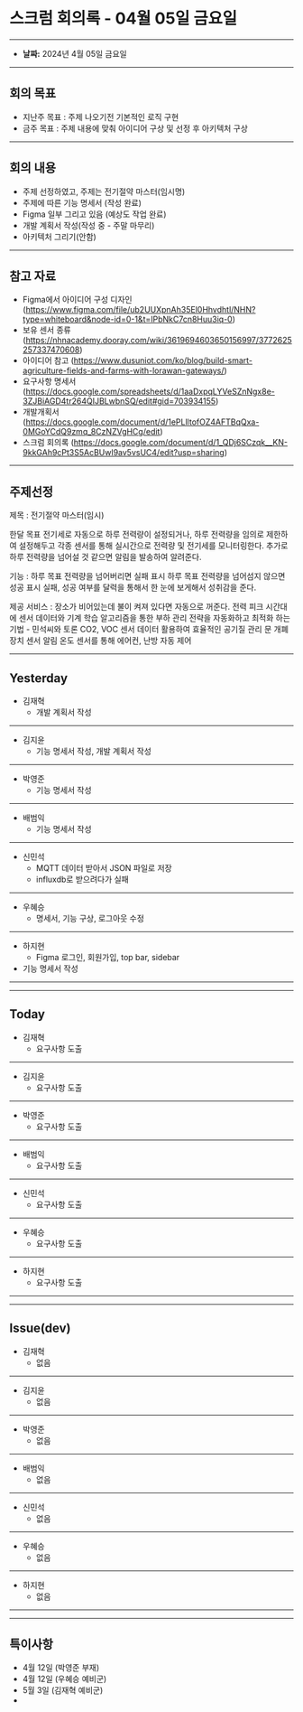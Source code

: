 # 스크럼 회의록 - 04월 05일 금요일

---

- **날짜:** 2024년 4월 05일 금요일

---
## 회의 목표
- 지난주 목표 : 주제 나오기전 기본적인 로직 구현
- 금주 목표 : 주제 내용에 맞춰 아이디어 구상 및 선정 후 아키텍처 구상

---
## 회의 내용
- 주제 선정하였고, 주제는 전기절약 마스터(임시명)
- 주제에 따른 기능 명세서 (작성 완료)
- Figma 일부 그리고 있음 (예상도 작업 완료)
- 개발 계획서 작성(작성 중 - 주말 마무리)
- 아키텍처 그리기(안함)

---
## 참고 자료
- Figma에서 아이디어 구성 디자인 (https://www.figma.com/file/ub2UUXpnAh35El0Hhvdhtl/NHN?type=whiteboard&node-id=0-1&t=IPbNkC7cn8Huu3iq-0)
- 보유 센서 종류 (https://nhnacademy.dooray.com/wiki/3619694603650156997/3772625257337470608)
- 아이디어 참고 (https://www.dusuniot.com/ko/blog/build-smart-agriculture-fields-and-farms-with-lorawan-gateways/)
- 요구사항 명세서 (https://docs.google.com/spreadsheets/d/1aaDxpqLYVeSZnNgx8e-3ZJBiAGD4tr264QIJBLwbnSQ/edit#gid=703934155)
- 개발개획서 (https://docs.google.com/document/d/1ePLlltofOZ4AFTBqQxa-0MGoYCdQ9zmq_8CzNZVgHCg/edit)
- 스크럼 회의록 (https://docs.google.com/document/d/1_QDj6SCzqk__KN-9kkGAh9cPt3S5AcBUwl9av5vsUC4/edit?usp=sharing)
---
## 주제선정
제목 : 전기절약 마스터(임시)

한달 목표 전기세로 자동으로 하루 전력량이 설정되거나, 하루 전력량을 임의로 제한하여 설정해두고 각종 센서를 통해 실시간으로 전력량 및 전기세를 모니터링한다.
추가로 하루 전력량을 넘어설 것 같으면 알림을 발송하여 알려준다.

기능 :
하루 목표 전력량을 넘어버리면 실패 표시
하루 목표 전력량을 넘어섬지 않으면 성공 표시
실패, 성공 여부를 달력을 통해서 한 눈에 보게해서 성취감을 준다.


제공 서비스 :
장소가 비어있는데 불이 켜져 있다면 자동으로 꺼준다.
전력 피크 시간대에 센서 데이터와 기계 학습 알고리즘을 통한 부하 관리 전략을 자동화하고 최적화 하는 기법 - 민석씨와 토론
CO2, VOC 센서 데이터 활용하여 효율적인 공기질 관리
문 개폐 장치 센서 알림
온도 센서를 통해 에어컨, 난방 자동 제어

---
## Yesterday
- 김재혁
  - 개발 계획서 작성

---

- 김지윤
  -  기능 명세서 작성, 개발 계획서 작성

---

- 박영준
  - 기능 명세서 작성
---

- 배범익
  - 기능 명세서 작성
---

- 신민석
  - MQTT 데이터 받아서 JSON 파일로 저장
  - influxdb로 받으려다가 실패

---

- 우혜승
  - 명세서, 기능 구상, 로그아웃 수정
---

- 하지현
  - Figma 로그인, 회원가입, top bar, sidebar
-  기능 명세서 작성


---

---
## Today
- 김재혁
  - 요구사항 도출
---

- 김지윤
  - 요구사항 도출
---

- 박영준
  - 요구사항 도출

---

- 배범익
  - 요구사항 도출
---

- 신민석
  - 요구사항 도출
---

- 우혜승
  - 요구사항 도출

---

- 하지현
  - 요구사항 도출

---

---
## Issue(dev)
- 김재혁
  - 없음
---
- 김지윤
  - 없음
---
- 박영준
  - 없음
---
- 배범익
  - 없음
---
- 신민석
  - 없음
---
- 우혜승
  - 없음
---
- 하지현
  - 없음

---

--- 
## 특이사항

- 4월 12일 (박영준 부재)
- 4월 12일 (우혜승 예비군)
- 5월 3일 (김재혁 예비군)
- 

